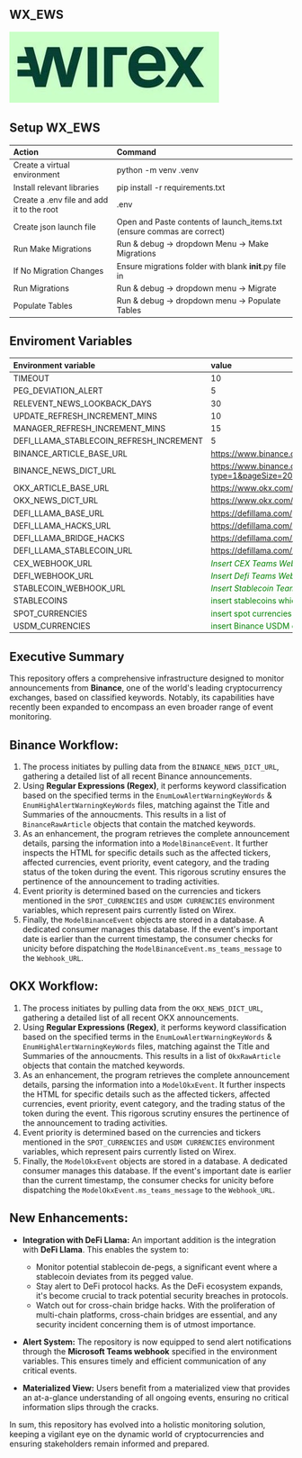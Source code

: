 
## **WX_EWS**
![Wirex_logo](wirex_logo.png)

## Setup WX_EWS

|Action|Command
| :-| :-
|Create a virtual environment| python -m venv .venv
|Install relevant libraries | pip install -r requirements.txt|
|Create a .env file and add it to the root | .env
|Create json launch file| Open and Paste contents of launch_items.txt (ensure commas are correct)|
|Run Make Migrations|Run & debug -> dropdown Menu -> Make Migrations |
|If  No Migration Changes |Ensure migrations folder with blank __init__.py file in |
|Run Migrations|Run & debug -> dropdown menu -> Migrate|
|Populate Tables|Run & debug -> dropdown menu -> Populate Tables|

## Enviroment Variables

|Environment variable|value|
| :-| :-
|TIMEOUT|10
|PEG_DEVIATION_ALERT|5
|RELEVENT_NEWS_LOOKBACK_DAYS|30
|UPDATE_REFRESH_INCREMENT_MINS|10
|MANAGER_REFRESH_INCREMENT_MINS|15
|DEFI_LLAMA_STABLECOIN_REFRESH_INCREMENT|5
|BINANCE_ARTICLE_BASE_URL|https://www.binance.com/en/support/announcement/
|BINANCE_NEWS_DICT_URL|https://www.binance.com/bapi/composite/v1/public/cms/article/list/query?type=1&pageSize=20&pageNo=1
|OKX_ARTICLE_BASE_URL|https://www.okx.com/help-center/
|OKX_NEWS_DICT_URL|https://www.okx.com/v2/support/home/web
|DEFI_LLAMA_BASE_URL|https://defillama.com/
|DEFI_LLAMA_HACKS_URL|https://defillama.com/hacks
|DEFI_LLAMA_BRIDGE_HACKS|https://defillama.com/_next/data/3b1dcc58094f2a2d31f11f4ea026016f4b4b8391/hacks.json
|DEFI_LLAMA_STABLECOIN_URL|https://defillama.com/_next/data/3b1dcc58094f2a2d31f11f4ea026016f4b4b8391/stablecoins.json
|CEX_WEBHOOK_URL| <span style="color:green">*Insert CEX Teams Webhook*</span>
|DEFI_WEBHOOK_URL| <span style="color:green">*Insert Defi Teams Webhook*</span>
|STABLECOIN_WEBHOOK_URL| <span style="color:green">*Insert Stablecoin Teams Webhook*</span>
|STABLECOINS|<span style="color:green">insert stablecoins which should require notifications</span>
|SPOT_CURRENCIES| <span style="color:green">insert spot currencies which should require notifications</span>
|USDM_CURRENCIES| <span style="color:green">insert Binance USDM currencies which should require notifications</span>


## Executive Summary

This repository offers a comprehensive infrastructure designed to monitor announcements from **Binance**, one of the world's leading cryptocurrency exchanges, based on classified keywords. Notably, its capabilities have recently been expanded to encompass an even broader range of event monitoring.

## Binance Workflow:
1. The process initiates by pulling data from the `BINANCE_NEWS_DICT_URL`, gathering a detailed list of all recent Binance announcements.
2. Using **Regular Expressions (Regex)**, it performs keyword classification based on the specified terms in the `EnumLowAlertWarningKeyWords` & `EnumHighAlertWarningKeyWords` files, matching against the Title and Summaries of the annoucments. This results in a list of `BinanceRawArticle` objects that contain the matched keywords.
3. As an enhancement, the program retrieves the complete announcement details, parsing the information into a `ModelBinanceEvent`. It further inspects the HTML for specific details such as the affected tickers, affected currencies, event priority, event category, and the trading status of the token during the event. This rigorous scrutiny ensures the pertinence of the announcement to trading activities.
4. Event priority is determined based on the currencies and tickers mentioned in the `SPOT_CURRENCIES` and `USDM CURRENCIES` environment variables, which represent pairs currently listed on Wirex.
5. Finally, the `ModelBinanceEvent` objects are stored in a database. A dedicated consumer manages this database. If the event's important date is earlier than the current timestamp, the consumer checks for unicity before dispatching the `ModelBinanceEvent.ms_teams_message` to the `Webhook_URL`.

## OKX Workflow:
1. The process initiates by pulling data from the `OKX_NEWS_DICT_URL`, gathering a detailed list of all recent OKX announcements.
2. Using **Regular Expressions (Regex)**, it performs keyword classification based on the specified terms in the `EnumLowAlertWarningKeyWords` & `EnumHighAlertWarningKeyWords` files, matching against the Title and Summaries of the annoucments. This results in a list of `OkxRawArticle` objects that contain the matched keywords.
3. As an enhancement, the program retrieves the complete announcement details, parsing the information into a `ModelOkxEvent`. It further inspects the HTML for specific details such as the affected tickers, affected currencies, event priority, event category, and the trading status of the token during the event. This rigorous scrutiny ensures the pertinence of the announcement to trading activities.
4. Event priority is determined based on the currencies and tickers mentioned in the `SPOT_CURRENCIES` and `USDM CURRENCIES` environment variables, which represent pairs currently listed on Wirex.
5. Finally, the `ModelOkxEvent` objects are stored in a database. A dedicated consumer manages this database. If the event's important date is earlier than the current timestamp, the consumer checks for unicity before dispatching the `ModelOkxEvent.ms_teams_message` to the `Webhook_URL`.


## New Enhancements:
  
- **Integration with DeFi Llama:** An important addition is the integration with **DeFi Llama**. This enables the system to:
  - Monitor potential stablecoin de-pegs, a significant event where a stablecoin deviates from its pegged value.
  - Stay alert to DeFi protocol hacks. As the DeFi ecosystem expands, it's become crucial to track potential security breaches in protocols.
  - Watch out for cross-chain bridge hacks. With the proliferation of multi-chain platforms, cross-chain bridges are essential, and any security incident concerning them is of utmost importance.
  
- **Alert System:** The repository is now equipped to send alert notifications through the **Microsoft Teams webhook** specified in the environment variables. This ensures timely and efficient communication of any critical events.

- **Materialized View:** Users benefit from a materialized view that provides an at-a-glance understanding of all ongoing events, ensuring no critical information slips through the cracks.

In sum, this repository has evolved into a holistic monitoring solution, keeping a vigilant eye on the dynamic world of cryptocurrencies and ensuring stakeholders remain informed and prepared.
